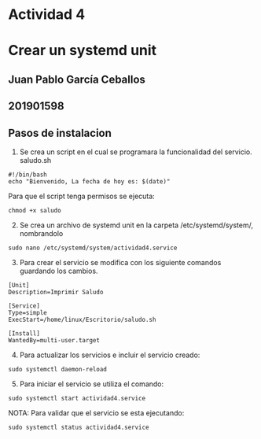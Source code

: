 # Actividad 4
# Crear un systemd unit
## Juan Pablo García Ceballos
## 201901598

 
## Pasos de instalacion

1. Se crea un script en el cual se programara la funcionalidad del servicio. saludo.sh

```
#!/bin/bash
echo "Bienvenido, La fecha de hoy es: $(date)"
```
Para que el script tenga permisos se ejecuta:
```
chmod +x saludo
```

2. Se crea un archivo de systemd unit en la carpeta /etc/systemd/system/, nombrandolo 

```
sudo nano /etc/systemd/system/actividad4.service
```

3. Para crear el servicio se modifica con los siguiente comandos guardando los cambios.

```
[Unit] 
Description=Imprimir Saludo  

[Service]
Type=simple 
ExecStart=/home/linux/Escritorio/saludo.sh 

[Install] 
WantedBy=multi-user.target  
```

4. Para actualizar los servicios e incluir el servicio creado:
```
sudo systemctl daemon-reload  
```

5. Para iniciar el servicio se utiliza el comando: 
```
sudo systemctl start actividad4.service
```

NOTA: Para validar que el servicio se esta ejecutando:

```
sudo systemctl status actividad4.service  
```